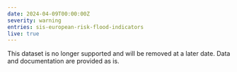```yaml
---
date: 2024-04-09T00:00:00Z
severity: warning
entries: sis-european-risk-flood-indicators
live: true
---
```


This dataset is no longer supported and will be removed at a later date. Data and documentation are provided as is.
